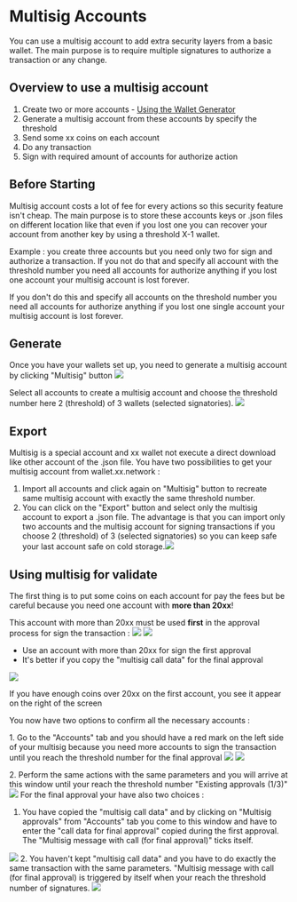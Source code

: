 # Multisig Accounts

You can use a multisig account to add extra security layers from a
basic wallet. The main purpose is to require multiple signatures to
authorize a transaction or any change.

## Overview to use a multisig account

1.  Create two or more accounts - [Using the Wallet Generator](./generateAccount.md)
2.  Generate a multisig account from these accounts by specify the
    threshold
3.  Send some xx coins on each account
4.  Do any transaction
5.  Sign with required amount of accounts for authorize action

## Before Starting

Multisig account costs a lot of fee for every actions so this security
feature isn't cheap. The main purpose is to store these accounts keys or
.json files on different location like that even if you lost one you can
recover your account from another key by using a threshold X-1 wallet.

Example : you create three accounts but you need only two for sign and
authorize a transaction. If you not do that and specify all account with
the threshold number you need all accounts for authorize anything if you
lost one account your multisig account is lost forever.

If you don't do this and specify all accounts on the threshold number you
need all accounts for authorize anything if you lost one single account
your multisig account is lost forever.

## Generate

Once you have your wallets set up, you need to generate a multisig
account by clicking "Multisig" button ![](@site/static/img/Account.jpg)

Select all accounts to create a multisig account and choose the
threshold number here 2 (threshold) of 3 wallets (selected signatories).
![](@site/static/img/Addmultisig.jpg)

## Export

Multisig is a special account and xx wallet not execute a direct
download like other account of the .json file. You have two possibilities
to get your multisig account from wallet.xx.network :

1.  Import all accounts and click again on "Multisig" button to recreate
    same multisig account with exactly the same threshold number.
2.  You can click on the "Export" button and select only the multisig
    account to export a .json file. The advantage is that you can import
    only two accounts and the multisig account for signing transactions
    if you choose 2 (threshold) of 3 (selected signatories) so you can
    keep safe your last account safe on cold
    storage.![](@site/static/img/Export.png)

## Using multisig for validate

The first thing is to put some coins on each account for pay the fees
but be careful because you need one account with **more than 20xx**!

This account with more than 20xx must be used **first** in the approval
process for sign the transaction : ![](@site/static/img/Validator.png)
![](@site/static/img/ValidatorConfirm.png)

-   Use an account with more than 20xx for sign the first approval
-   It's better if you copy the "multisig call data" for the final
    approval

![](@site/static/img/Validatoro.png)

If you have enough coins over 20xx on the first account, you see it
appear on the right of the screen

You now have two options to confirm all the necessary accounts :

1\. Go to the "Accounts" tab and you should have a red mark on the left
side of your multisig because you need more accounts to sign the
transaction until you reach the threshold number for the final approval
![](@site/static/img/Multisig.png)
![](@site/static/img/MultiSigApprovalo.png)

2\. Perform the same actions with the same parameters and you will
arrive at this window until your reach the threshold number "Existing
approvals (1/3)"
![](@site/static/img/MultisigApprovalConfirmation.png)
For the final approval your have also two choices :

1.  You have copied the "multisig call data" and by clicking on
    "Multisig approvals" from "Accounts" tab you come to this window and
    have to enter the "call data for final approval" copied during the
    first approval. The "Multisig message with call (for final
    approval)" ticks itself.

![](@site/static/img/MultisigApprovalConfirmationFINAL.png)
2. You haven't kept "multisig call data" and you have to do exactly the
same transaction with the same parameters. "Multisig message with call
(for final approval) is triggered by itself when your reach the
threshold number of signatures.
![](@site/static/img/ValidatorFINAL.png)